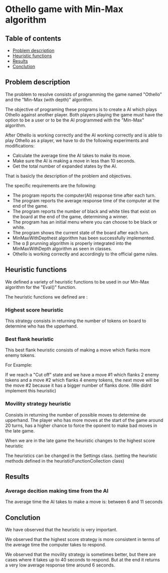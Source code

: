 # Othello game with Min-Max algorithm

## Table of contents

- [Problem description](#problem-description)
- [Heuristic functions](#heuristic-functions)
- [Results](#results)
- [Conclution](#conclution)

## Problem description

The problem to resolve consists of programming the game named "Othello" and the "Min-Max (with depth)" algorithm.

The objective of programing these programs is to create a AI which plays Othello against another player. Both players playing the game must have the option to be a user or to be the AI programmed with the "Min-Max" algorithm.
 
After Othello is working correctly and the AI working correctly and is able to play Othello as a player, we have to do the following experiments and modifications:
-  Calculate the average time the AI takes to make its move.
-  Make sure the AI is making a move in less than 10 seconds.
-  Get the total number of expanded states by the AI.

That is basicly the description of the problem and objectives.

The specific requirements are the following:

- The program reports the computer(AI) response time after each turn.
- The program reports the average response time of the computer at the end of the game.
- The program reports the number of black and white tiles that exist on the board at the end of the game, determining a winner.
- The program has an initial menu where you can choose to be black or white.
- The program shows the current state of the board after each turn.
- MinMaxWithDepthest algorithm has been successfully implemented.
- The α β prunning algorithm is properly integrated into the MinMaxWithDepth algorithm as seen in classes.
- Othello is working correctly and accordingly to the official game rules.


## Heuristic functions

We defined a variety of heuristic functions to be used in our Min-Max algorithm for the "Eval()" function.

The heuristic functions we defined are :

### Highest score heuristic

This strategy consists in returning the number of tokens on board to determine who has the upperhand.


### Best flank heuristic

This best flank heuristic consists of making a move which flanks more enemy tokens.

For Example:

If we reach a "Cut off" state and we have a move #1 which flanks 2 enemy tokens and a move #2 which flanks 4 enemy tokens, the next move will be the move #2 because it has a bigger number of flanks done.
(We didnt implement this heuristic)

### Movility strategy heuristic

Consists in returning the number of possible moves to determine de upperhand.
The player who has more moves at the start of the game around 20 turns, has a higher chance to force the oponent to make
bad moves in the late game.

When we are in the late game the heuristic changes to the highest score heuristic

The heuristics can be changed in the Settings class. (setting the heuristic methods defined in the heuristicFunctionCollection class)


## Results

### Average decition making time from the AI

The average time the AI takes to make a move is:  between 6 and 11 seconds


## Conclution

We have observed that the heuristic is very important.

We observed that the highest score strategy is more consistent in terms of the average time the computer takes to respond.

We observed that the movility strategy is sometimes better, but there are cases where it takes up to 40 seconds to respond. But at the end it returns a very low average response time around 6 seconds.
